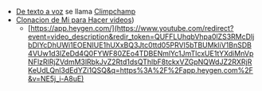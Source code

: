 
* [De texto a voz](https://www.youtube.com/watch?v=VOrWB6qQbOU) se llama [Climpchamp](https://app.clipchamp.com/login)
* [Clonacion de Mi para Hacer videos]([https://www.youtube.com/watch?v=NE5j_i-A8uE))
	* [https://app.heygen.com/](https://www.youtube.com/redirect?event=video_description&redir_token=QUFFLUhqbVhpa0lZS3RMcDljbDlYcDhUWi1EOENIUE1hUXxBQ3Jtc0ttd05PRVI5bTBUMkliV1BnSDB4VUw1d3lZeDd4Q0FYWF80ZEo4TDBENmlYc1JmTlcxUE1tYXdiMnVpNFlzRlRjZVdmM3lRbkJvZ2Rtd1dsQThlbF8tckxVZGpNQWdJZ2RXRjRKeUdLQnl3dEdYZi1QSQ&q=https%3A%2F%2Fapp.heygen.com%2F&v=NE5j_i-A8uE)


